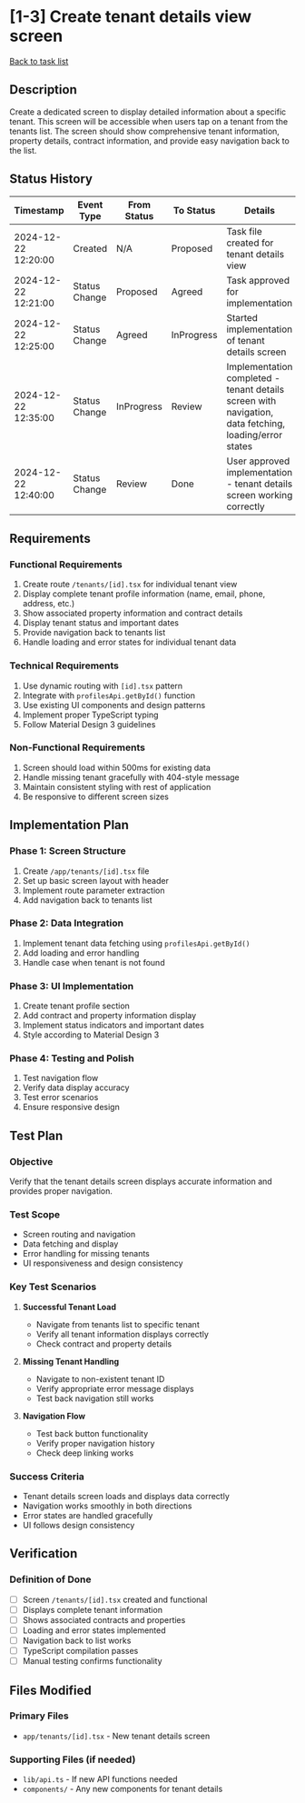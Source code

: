 # [1-3] Create tenant details view screen

[Back to task list](mdc:tasks.md)

## Description

Create a dedicated screen to display detailed information about a specific tenant. This screen will be accessible when users tap on a tenant from the tenants list. The screen should show comprehensive tenant information, property details, contract information, and provide easy navigation back to the list.

## Status History

| Timestamp | Event Type | From Status | To Status | Details | User |
|-----------|------------|-------------|-----------|---------|------|
| 2024-12-22 12:20:00 | Created | N/A | Proposed | Task file created for tenant details view | AI_Agent |
| 2024-12-22 12:21:00 | Status Change | Proposed | Agreed | Task approved for implementation | User |
| 2024-12-22 12:25:00 | Status Change | Agreed | InProgress | Started implementation of tenant details screen | AI_Agent |
| 2024-12-22 12:35:00 | Status Change | InProgress | Review | Implementation completed - tenant details screen with navigation, data fetching, loading/error states | AI_Agent |
| 2024-12-22 12:40:00 | Status Change | Review | Done | User approved implementation - tenant details screen working correctly | User |

## Requirements

### Functional Requirements
1. Create route `/tenants/[id].tsx` for individual tenant view
2. Display complete tenant profile information (name, email, phone, address, etc.)
3. Show associated property information and contract details
4. Display tenant status and important dates
5. Provide navigation back to tenants list
6. Handle loading and error states for individual tenant data

### Technical Requirements
1. Use dynamic routing with `[id].tsx` pattern
2. Integrate with `profilesApi.getById()` function
3. Use existing UI components and design patterns
4. Implement proper TypeScript typing
5. Follow Material Design 3 guidelines

### Non-Functional Requirements
1. Screen should load within 500ms for existing data
2. Handle missing tenant gracefully with 404-style message
3. Maintain consistent styling with rest of application
4. Be responsive to different screen sizes

## Implementation Plan

### Phase 1: Screen Structure
1. Create `/app/tenants/[id].tsx` file
2. Set up basic screen layout with header
3. Implement route parameter extraction
4. Add navigation back to tenants list

### Phase 2: Data Integration
1. Implement tenant data fetching using `profilesApi.getById()`
2. Add loading and error handling
3. Handle case when tenant is not found

### Phase 3: UI Implementation
1. Create tenant profile section
2. Add contract and property information display
3. Implement status indicators and important dates
4. Style according to Material Design 3

### Phase 4: Testing and Polish
1. Test navigation flow
2. Verify data display accuracy
3. Test error scenarios
4. Ensure responsive design

## Test Plan

### Objective
Verify that the tenant details screen displays accurate information and provides proper navigation.

### Test Scope
- Screen routing and navigation
- Data fetching and display
- Error handling for missing tenants
- UI responsiveness and design consistency

### Key Test Scenarios

1. **Successful Tenant Load**
   - Navigate from tenants list to specific tenant
   - Verify all tenant information displays correctly
   - Check contract and property details

2. **Missing Tenant Handling**
   - Navigate to non-existent tenant ID
   - Verify appropriate error message displays
   - Test back navigation still works

3. **Navigation Flow**
   - Test back button functionality
   - Verify proper navigation history
   - Check deep linking works

### Success Criteria
- Tenant details screen loads and displays data correctly
- Navigation works smoothly in both directions
- Error states are handled gracefully
- UI follows design consistency

## Verification

### Definition of Done
- [ ] Screen `/tenants/[id].tsx` created and functional
- [ ] Displays complete tenant information
- [ ] Shows associated contracts and properties
- [ ] Loading and error states implemented
- [ ] Navigation back to list works
- [ ] TypeScript compilation passes
- [ ] Manual testing confirms functionality

## Files Modified

### Primary Files
- `app/tenants/[id].tsx` - New tenant details screen

### Supporting Files (if needed)
- `lib/api.ts` - If new API functions needed
- `components/` - Any new components for tenant details 
